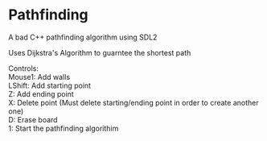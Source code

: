 # Pathfinding
A bad C++ pathfinding algorithm using SDL2

Uses Dijkstra's Algorithm to guarntee the shortest path

Controls: <br>
Mouse1: Add walls <br>
LShift: Add starting point <br>
Z: Add ending point <br>
X: Delete point (Must delete starting/ending point in order to create another one) <br>
D: Erase board <br>
1: Start the pathfinding algorithim <br>